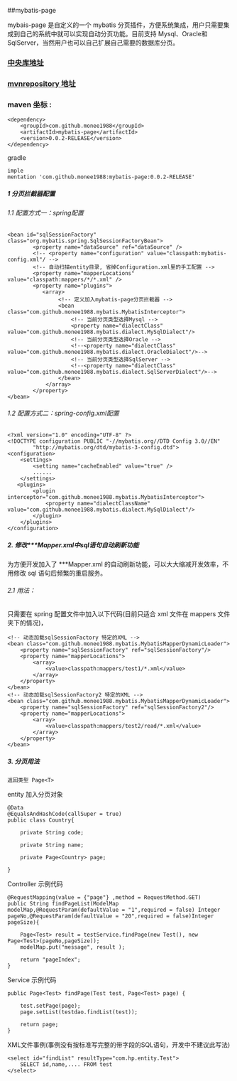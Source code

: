 ##mybatis-page

mybais-page 是自定义的一个 mybatis 分页插件，方便系统集成，用户只需要集成到自己的系统中就可以实现自动分页功能。目前支持 Mysql、Oracle和SqlServer，当然用户也可以自己扩展自己需要的数据库分页。

### [中央库地址](https://search.maven.org/artifact/com.github.monee1988/mybatis-page/0.0.2-RELEASE/jar)
### [mvnrepository 地址](http://mvnrepository.com/artifact/com.github.monee1988/mybatis-page)
### maven 坐标 :

```
<dependency>
    <groupId>com.github.monee1988</groupId>
    <artifactId>mybatis-page</artifactId>
    <version>0.0.2-RELEASE</version>
</dependency>
```
gradle
```
imple
mentation 'com.github.monee1988:mybatis-page:0.0.2-RELEASE'

```

##### 1 分页拦截器配置

###### 1.1 配置方式一：spring配置
```
<bean id="sqlSessionFactory" class="org.mybatis.spring.SqlSessionFactoryBean">
        <property name="dataSource" ref="dataSource" />
        <!-- <property name="configuration" value="classpath:mybatis-config.xml"/ -->
        <!-- 自动扫描entity目录, 省掉Configuration.xml里的手工配置 -->
        <property name="mapperLocations" value="classpath:mappers/*/*.xml" />
        <property name="plugins">
           <array>
                <!-- 定义加入mybatis-page分页拦截器 -->
                <bean class="com.github.monee1988.mybatis.MybatisInterceptor">
                    <!-- 当前分页类型选择Mysql -->
                    <property name="dialectClass" value="com.github.monee1988.mybatis.dialect.MySqlDialect"/>
                    <!-- 当前分页类型选择Oracle -->
                    <!--<property name="dialectClass" value="com.github.monee1988.mybatis.dialect.OracleDialect"/>-->
                    <!-- 当前分页类型选择SqlServer -->
                    <!--<property name="dialectClass" value="com.github.monee1988.mybatis.dialect.SqlServerDialect"/>-->
                </bean>
            </array>
        </property>
</bean>
```
###### 1.2 配置方式二：spring-config.xml配置

```
<?xml version="1.0" encoding="UTF-8" ?>
<!DOCTYPE configuration PUBLIC "-//mybatis.org//DTD Config 3.0//EN"
        "http://mybatis.org/dtd/mybatis-3-config.dtd">
<configuration>
    <settings>
        <setting name="cacheEnabled" value="true" />
		......
    </settings>
   <plugins>
        <plugin interceptor="com.github.monee1988.mybatis.MybatisInterceptor">
            <property name="dialectClassName" value="com.github.monee1988.mybatis.dialect.MySqlDialect"/>
        </plugin>
    </plugins>
</configuration>
```



##### 2.  修改***Mapper.xml中sql语句自动刷新功能

为方便开发加入了 ***Mapper.xml 的自动刷新功能，可以大大缩减开发效率，不用修改 sql 语句后频繁的重启服务。
###### 2.1 用法：
只需要在 spring 配置文件中加入以下代码(目前只适合 xml 文件在 mappers 文件夹下的情况)，


```
<!-- 动态加载sqlSessionFactory 特定的XML -->
<bean class="com.github.monee1988.mybatis.MybatisMapperDynamicLoader">
    <property name="sqlSessionFactory" ref="sqlSessionFactory"/>
    <property name="mapperLocations">
        <array>
            <value>classpath:mappers/test1/*.xml</value>
        </array>
    </property>
</bean>
<!-- 动态加载sqlSessionFactory2 特定的XML -->
<bean class="com.github.monee1988.mybatis.MybatisMapperDynamicLoader">
    <property name="sqlSessionFactory" ref="sqlSessionFactory2"/>
    <property name="mapperLocations">
        <array>
            <value>classpath:mappers/test2/read/*.xml</value>
        </array>
    </property>
</bean>
```

##### 3. 分页用法
```
返回类型 Page<T>
```

entity 加入分页对象
```
@Data
@EqualsAndHashCode(callSuper = true)
public class Country{

    private String code;

    private String name;

    private Page<Country> page;
		
}
```

Controller 示例代码

```
@RequestMapping(value = {"page"} ,method = RequestMethod.GET)
public String findPageList(ModelMap modelMap,@RequestParam(defaultValue = "1",required = false) Integer pageNo,@RequestParam(defaultValue = "20",required = false)Integer pageSize){

    Page<Test> result = testService.findPage(new Test(), new Page<Test>(pageNo,pageSize));
    modelMap.put("message", result );
    
    return "pageIndex";
}
```

Service 示例代码

```
public Page<Test> findPage(Test test, Page<Test> page) {
		
    test.setPage(page);
    page.setList(testdao.findList(test));

    return page;
}
```

XML文件事例(事例没有按标准写完整的带字段的SQL语句，开发中不建议此写法)

```
<select id="findList" resultType="com.hp.entity.Test">
    SELECT id,name,.... FROM test
</select>
```
